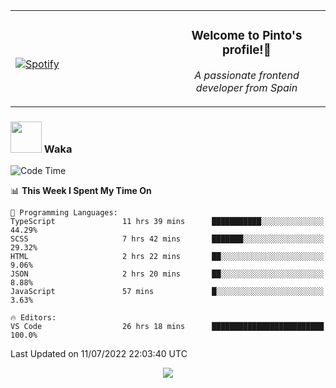 <table width="100%" align="center"> 
  <tr>
  <td width="50%">
      
&nbsp; <br> [![Spotify](https://novatorem-zeta-rust.vercel.app/api/spotify)](https://open.spotify.com/user/novatorem-zeta-rust)

  </td>
  <td width="50%">
    <h3 align="center">Welcome to Pinto's profile!👋</h3>
    <p align="center"><em>A passionate frontend developer from Spain</em></p>
  </td>
  </table>

### <img src="https://media.giphy.com/media/VgCDAzcKvsR6OM0uWg/giphy.gif" width="50"> Waka

  <!--START_SECTION:waka-->
![Code Time](http://img.shields.io/badge/Code%20Time-632%20hrs%2034%20mins-blue)

📊 **This Week I Spent My Time On** 

```text
💬 Programming Languages: 
TypeScript               11 hrs 39 mins      ███████████░░░░░░░░░░░░░░   44.29% 
SCSS                     7 hrs 42 mins       ███████░░░░░░░░░░░░░░░░░░   29.32% 
HTML                     2 hrs 22 mins       ██░░░░░░░░░░░░░░░░░░░░░░░   9.06% 
JSON                     2 hrs 20 mins       ██░░░░░░░░░░░░░░░░░░░░░░░   8.88% 
JavaScript               57 mins             █░░░░░░░░░░░░░░░░░░░░░░░░   3.63%

🔥 Editors: 
VS Code                  26 hrs 18 mins      █████████████████████████   100.0%

```


 Last Updated on 11/07/2022 22:03:40 UTC
<!--END_SECTION:waka-->

<div align="center">
<img src="https://github-readme-stats-gilt-tau.vercel.app/api/top-langs/?username=pinto-hub&layout=compact&theme=dracula" />
</div>
